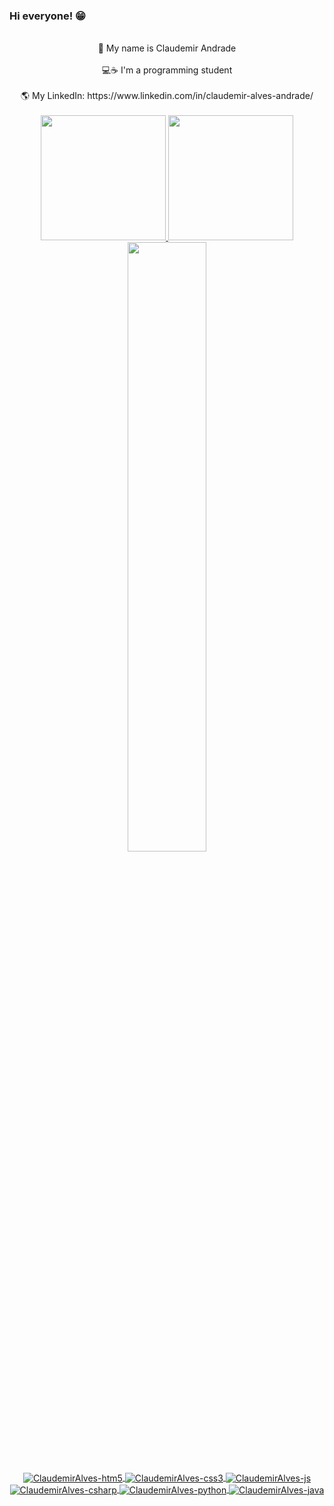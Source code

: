 ### Hi everyone! 😁
<div align="center">
  </br>
  👋 My name is Claudemir Andrade  </br>
  </br>
  💻☕ I'm a programming student </br>
  </br>
  🌎 My LinkedIn: https://www.linkedin.com/in/claudemir-alves-andrade/
  </br>
  </div>
  </br>
<div align="center">
  <a href="https://github.com/ClaudemirAlves">
  <img height="200em" src="https://github-readme-stats.vercel.app/api?username=ClaudemirAlves&show_icons=true&theme=prussian&include_all_commits=true&count_private=true&cache_seconds=30000"/>
  <img height="200em" src="https://github-readme-stats.vercel.app/api/top-langs/?username=ClaudemirAlves&layout=compact&langs_count=7&theme=prussian&cache_seconds=30000"/>

</div>
  <div align="center">
  <img src="https://github-readme-streak-stats.herokuapp.com/?user=ClaudemirAlves&theme=prussian" width="50%" >
  </div>
<div align="center">
  <div style="display: inline_block"><br>
    <img align="center" alt="ClaudemirAlves-htm5"  src="https://img.shields.io/badge/HTML5-E34F26?style=for-the-badge&logo=html5&logoColor=white">
    <img align="center" alt="ClaudemirAlves-css3"  src="https://img.shields.io/badge/CSS3-1572B6?style=for-the-badge&logo=css3&logoColor=white">
    <img align="center" alt="ClaudemirAlves-js"  src="https://img.shields.io/badge/JavaScript-F7DF1E?style=for-the-badge&logo=javascript&logoColor=black">
    <img align="center" alt="ClaudemirAlves-csharp"  src="https://img.shields.io/badge/C%23-239120?style=for-the-badge&logo=c-sharp&logoColor=white">
    <img align="center" alt="ClaudemirAlves-python"  src="https://img.shields.io/badge/Python-14354C?style=for-the-badge&logo=python&logoColor=white">
    <img align="center" alt="ClaudemirAlves-java"  src="https://img.shields.io/badge/java-%23ED8B00.svg?style=for-the-badge&logo=java&logoColor=white">
    </div>
  </div>

<!--
**ClaudemirAlves/ClaudemirAlves** is a ✨ _special_ ✨ repository because its `README.md` (this file) appears on your GitHub profile.

Here are some ideas to get you started:

- 🔭 I’m currently working at Philips
- 🌱 I’m currently learning SQL
- 📫 How to reach me: https://www.linkedin.com/in/claudemir-alves-andrade/
